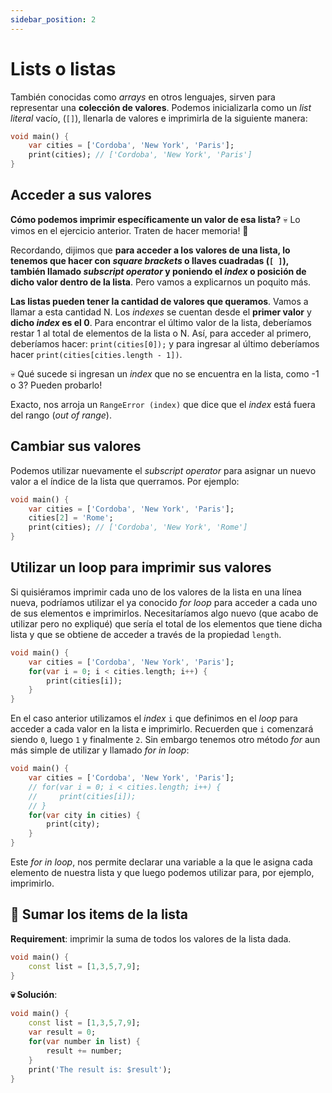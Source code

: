 ```yaml
---
sidebar_position: 2
---
```


# Lists o listas

También conocidas como _arrays_ en otros lenguajes, sirven para representar una __colección de valores__. Podemos inicializarla como un _list literal_ vacío, (`[]`), llenarla de valores e imprimirla de la siguiente manera:

```dart
void main() {
    var cities = ['Cordoba', 'New York', 'Paris'];
    print(cities); // ['Cordoba', 'New York', 'Paris']
}
```

## Acceder a sus valores

__Cómo podemos imprimir específicamente un valor de esa lista?__ 💀 Lo vimos en el ejercicio anterior. Traten de hacer memoria! 🤣

Recordando, dijimos que __para acceder a los valores de una lista, lo tenemos que hacer con _square brackets_ o llaves cuadradas (`[ ]`), también llamado _subscript operator_ y poniendo el _index_ o posición de dicho valor dentro de la lista__. Pero vamos a explicarnos un poquito más.

__Las listas pueden tener la cantidad de valores que queramos__. Vamos a llamar a esta cantidad N. Los _indexes_ se cuentan desde el __primer valor__ y __dicho _index_ es el 0__. Para encontrar el último valor de la lista, deberíamos restar 1 al total de elementos de la lista o N. Así, para acceder al primero, deberíamos hacer: `print(cities[0]);` y para ingresar al último deberíamos hacer `print(cities[cities.length - 1])`.

💀 Qué sucede si ingresan un _index_ que no se encuentra en la lista, como -1 o 3? Pueden probarlo!

Exacto, nos arroja un `RangeError (index)` que  dice que el _index_ está fuera del rango (_out of range_).

## Cambiar sus valores

Podemos utilizar nuevamente el _subscript operator_ para asignar un nuevo valor a el índice de la lista que querramos. Por ejemplo:

```dart
void main() {
    var cities = ['Cordoba', 'New York', 'Paris'];
    cities[2] = 'Rome';
    print(cities); // ['Cordoba', 'New York', 'Rome']
}
```

## Utilizar un loop para imprimir sus valores

Si quisiéramos imprimir cada uno de los valores de la lista en una línea nueva, podríamos utilizar el ya conocido _for loop_ para acceder a cada uno de sus elementos e imprimirlos. Necesitaríamos algo nuevo (que acabo de utilizar pero no expliqué) que sería el total de los elementos que tiene dicha lista y que se obtiene de acceder a través de la propiedad `length`.

```dart
void main() {
    var cities = ['Cordoba', 'New York', 'Paris'];
    for(var i = 0; i < cities.length; i++) {
        print(cities[i]);
    }
}
```

En el caso anterior utilizamos el _index_ `i` que definimos en el _loop_ para acceder a cada valor en la lista e imprimirlo. Recuerden que `i` comenzará siendo `0`, luego `1` y finalmente `2`. Sin embargo tenemos otro método _for_ aun más simple de utilizar y llamado _for in loop_:

```dart
void main() {
    var cities = ['Cordoba', 'New York', 'Paris'];
    // for(var i = 0; i < cities.length; i++) {
    //     print(cities[i]);
    // }
    for(var city in cities) {
        print(city);
    }
}
```

Este _for in loop_, nos permite declarar una variable a la que le asigna cada elemento de nuestra lista y que luego podemos utilizar para, por ejemplo, imprimirlo.

## 💪 Sumar los items de la lista

__Requirement__: imprimir la suma de todos los valores de la lista dada.

```dart
void main() {
    const list = [1,3,5,7,9];
}
```

__💀 Solución__:

```dart
void main() {
    const list = [1,3,5,7,9];
    var result = 0;
    for(var number in list) {
        result += number;
    }
    print('The result is: $result');
}
```
